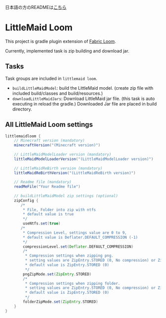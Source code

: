 日本語の方のREADMEは[こちら](https://github.com/Yukkuritaku/littlemaid-loom/blob/master/README_JP.md)

# LittleMaid Loom
This project is gradle plugin extension of [Fabric Loom](https://github.com/FabricMC/fabric-loom).

Currently, implemented task is zip building and download jar.

## Tasks
Task groups are included in `littlemaid loom`.

- `buildLittleMaidModel`: build the LittleMaid model. (create zip file with included build/classes and build/resources.)
- `downloadLittleMaidJars`: Download LittleMaid jar file. (this task is auto executing in reload the gradle.)
Downloaded Jar file are placed in build directory.

## All LittleMaid Loom settings

```gradle
littlemaidloom {
    // Minecraft version (mandatory)
    minecraftVersion("(Minecraft version)")
    
    // LittleMaidModelLoader version (mandatory)
    littleMaidModelLoaderVersion("(LittleMaidModelLoader version)")
    
    // LittleMaidReBirth version (mandatory)
    littleMaidReBirthVersion("(LittleMaidReBirth version)")
   
    // Readme file (mandatory)
    readMeFile("Your Readme file")
    
    // buildLittleMaidModel zip settings (optional)
    zipConfig {
       /*
        * File, Folder into zip with ntfs
        * default value is true
        */
        useNtfs.set(true)
       /*
        * Compression Level, settings value are 0 to 9, 
        * default value is Deflater.DEFAULT_COMPRESSION (-1)
        */
        compressionLevel.set(Deflater.DEFAULT_COMPRESSION)
        /*
         * Compression settings when zipping png.
         * setting values are ZipEntry.STORED (0, No compression) or ZipEntry.DEFLATED (8, Lossless Compression)
         * default value is ZipEntry.STORED (0)
         */
        pngZipMode.set(ZipEntry.STORED)
        /*
         * Compression settings when zipping folder.
         * setting values are ZipEntry.STORED (0, No compression) or ZipEntry.DEFLATED (8, Lossless Compression)
         * default value is ZipEntry.STORED (0)
         */
        folderZipMode.set(ZipEntry.STORED)
    }
}
```